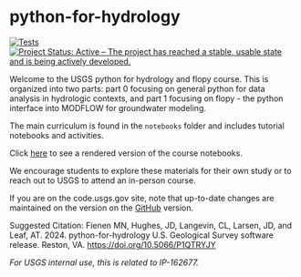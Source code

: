 # python-for-hydrology

[![Tests](https://github.com/DOI-USGS/python-for-hydrology/actions/workflows/test.yaml/badge.svg)](https://github.com/DOI-USGS/python-for-hydrology/actions/workflows/test.yaml)
[![Project Status: Active – The project has reached a stable, usable state and is being actively developed.](https://www.repostatus.org/badges/latest/active.svg)](https://www.repostatus.org/#active)

Welcome to the USGS python for hydrology and flopy course. This is organized into two parts: part 0 focusing on general python for data analysis in hydrologic contexts, and part 1 focusing on flopy - the python interface into MODFLOW for groundwater modeling.

The main curriculum is found in the `notebooks` folder and includes tutorial notebooks and activities.

Click [here](https://doi-usgs.github.io/python-for-hydrology/latest/) to see a rendered version of the course notebooks.

We encourage students to explore these materials for their own study or to reach out to USGS to attend an in-person course.

If you are on the code.usgs.gov site, note that up-to-date changes are maintained on the version on the [GitHub](https://github.com/doi-usgs/python-for-hydrology) version.

Suggested Citation:
Fienen MN, Hughes, JD, Langevin, CL, Larsen, JD, and Leaf, AT. 2024.
python-for-hydrology 
U.S. Geological Survey software release. Reston, VA.
https://doi.org/10.5066/P1QTRYJY


_For USGS internal use, this is related to IP-162677._